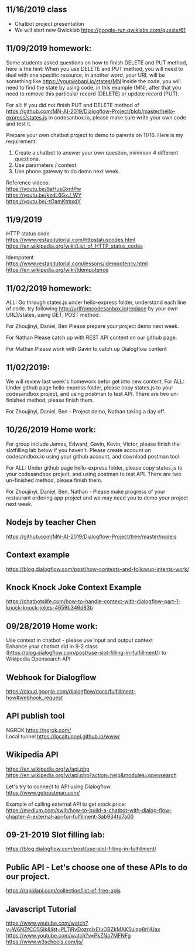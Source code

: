 ## 11/16/2019 class
* Chatbot project presentation
* We will start new Qwicklab https://google-run.qwiklabs.com/quests/61


## 11/09/2019 homework: 

Some students asked questions on how to finish DELETE and PUT method, here is the hint: 
When you use DELETE and PUT method, you will need to deal with one specific resource, in another word, your URL will be something like
https://yourwebapi.io/states/MN
Inside the code, you will need to find the state by using code, in this example (MN), after that you need to remove this particular record (DELETE) or update record (PUT). 


For all: 
If you did not finish PUT and DELETE method of https://github.com/MN-AI-2019/Dialogflow-Project/blob/master/hello-express/states.js in codesanbox.io, please make sure write your own code and test it. 

Prepare your own chatbot project to demo to parents on 11/16. Here is my requirement: 
1. Create a chatbot to answer your own question, minimum 4 different questions. 
2. Use parameters / context 
3. Use phone gateway to do demo next week. 

Reference videos:   
https://youtu.be/9aHusGxntPw  
https://youtu.be/kzdL6GxJ_WY  
https://youtu.be/-tOamKtmxdY



## 11/9/2019
HTTP status code  
https://www.restapitutorial.com/httpstatuscodes.html   
https://en.wikipedia.org/wiki/List_of_HTTP_status_codes

Idempotent  
https://www.restapitutorial.com/lessons/idempotency.html   
https://en.wikipedia.org/wiki/Idempotence


## 11/02/2019 homework: 

ALL:
Go through states.js under hello-express folder, understand each line of code. try following 
http://urlfromcodesanbox.io(replace by your own URL)/states, using GET, POST method.

For Zhoujinyi, Daniel, Ben 
Please prepare your project demo next week.

For Nathan
Please catch up with REST API content on our github page. 

For Mathan 
Please work with Gavin to catch up Dialogflow content



## 11/02/2019: 
We will review last week's homework befor get into new content. 
For ALL:
Under github page hello-express folder, please copy states.js to your codesandbox project, and using postman to test API. There are two un-finished method, please finish them. 

For Zhoujinyi, Daniel, Ben - Project demo, Nathan taking a day off. 



## 10/26/2019 Home work: 
For group include James, Edward, Gavin, Kevin, Victor, please finish the slotfilling lab below if you haven't. 
Please create account on codesandbox.io using your github account, and download postman tool. 

For ALL:
Under github page hello-express folder, please copy states.js to your codesandbox project, and using postman to test API. There are two un-finished method, please finish them. 

For Zhoujinyi, Daniel, Ben, Nathan - Please make progress of your restaurant ordering app project and we may need you to demo your project next week. 


## Nodejs by teacher Chen
https://github.com/MN-AI-2019/Dialogflow-Project/tree/master/nodejs

## Context example
https://blog.dialogflow.com/post/how-contexts-and-followup-intents-work/

## Knock Knock Joke Context Example
https://chatbotslife.com/how-to-handle-context-with-dialogflow-part-1-knock-knock-jokes-4659b346d83b


## 09/28/2019 Home work: 
Use context in chatbot - please use input and output context  
Enhance your chatbot did in 9-2 class (https://blog.dialogflow.com/post/use-slot-filling-in-fulfillment/) to Wikipedia Opensearch API


## Webhook for Dialogflow

https://cloud.google.com/dialogflow/docs/fulfillment-how#webhook_request


## API publish tool
NGROK https://ngrok.com/    
Local tunnel https://localtunnel.github.io/www/  

## Wikipedia API
https://en.wikipedia.org/w/api.php  
https://en.wikipedia.org/w/api.php?action=help&modules=opensearch

Let's try to connect to API using Dialogflow.   
https://www.getpostman.com/ 


Example of calling external API to get stock price:  
https://medium.com/swlh/how-to-build-a-chatbot-with-dialog-flow-chapter-4-external-api-for-fulfilment-3ab934fd7a00 


## 09-21-2019 Slot filling lab:
https://blog.dialogflow.com/post/use-slot-filling-in-fulfillment/

## Public API - Let's choose one of these APIs to do our project.
https://rapidapi.com/collection/list-of-free-apis


## Javascript Tutorial
https://www.youtube.com/watch?v=W6NZfCO5SIk&list=PLTjRvDozrdlxEIuOBZkMAK5uiqp8rHUax
https://www.youtube.com/watch?v=PkZNo7MFNFg   
https://www.w3schools.com/js/
